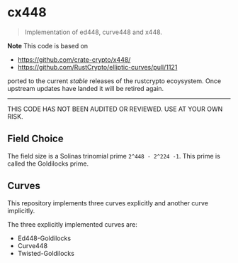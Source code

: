 # cx448

> Implementation of ed448, curve448 and x448.


**Note** This code is based on

- https://github.com/crate-crypto/x448/
- https://github.com/RustCrypto/elliptic-curves/pull/1121

ported to the current _stable_ releases of the rustcrypto ecoysystem. Once upstream updates have landed it will be retired again.


---


THIS CODE HAS NOT BEEN AUDITED OR REVIEWED. USE AT YOUR OWN RISK.

## Field Choice

The field size is a Solinas trinomial prime `2^448 - 2^224 -1`. This prime is called the Goldilocks prime.

## Curves

This repository implements three curves explicitly and another curve implicitly.

The three explicitly implemented curves are:

- Ed448-Goldilocks
- Curve448
- Twisted-Goldilocks
